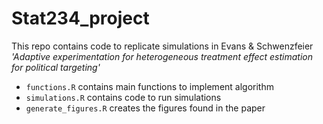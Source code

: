 # Stat234_project

This repo contains code to replicate simulations in Evans & Schwenzfeier _'Adaptive experimentation for heterogeneous treatment effect estimation for political targeting'_

- `functions.R` contains main functions to implement algorithm
- `simulations.R` contains code to run simulations 
- `generate_figures.R` creates the figures found in the paper
